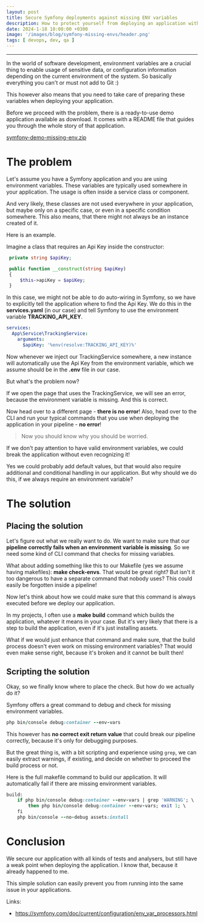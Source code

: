 ```yaml
---
layout: post
title: Secure Symfony deployments against missing ENV variables
description: How to protect yourself from deploying an application with missing ENV variables.
date: 2024-1-18 10:00:00 +0300
image: '/images/blog/symfony-missing-envs/header.png'
tags: [ devops, dev, qa ]
---
```



---

In the world of software development, environment variables are a crucial thing to enable usage of sensitive data, or configuration information
depending on the current environment of the system. So basically everything you can't or must not add to Git :)

This however also means that you need to take care of preparing these variables when deploying your application.

Before we proceed with the problem, there is a ready-to-use demo application available as download.
It comes with a README file that guides you through the whole story of that application.

<a target="_blank" rel="noopener nofollow noreferrer" href="https://github.com/boxblinkracer/boxblinkracer.github.io/tree/main/downloads">symfony-demo-missing-env.zip</a>


# The problem

Let's assume you have a Symfony application and you are using environment variables. These variables are typically used somewhere in your application.
The usage is often inside a service class or component.

And very likely, these classes are not used everywhere in your application, but maybe only on a specific case, or even in a specific condition somewhere.
This also means, that there might not always be an instance created of it.

Here is an example.

Imagine a class that requires an Api Key inside the constructor:

```php 
 private string $apiKey;

 public function __construct(string $apiKey)
 {
     $this->apiKey = $apiKey;
 }
```

In this case, we might not be able to do auto-wiring in Symfony, so we have to explicitly tell the application where to find the Api Key.
We do this in the **services.yaml** (in our case) and tell Symfony to use the environment variable **TRACKING_API_KEY**.

```yaml
services:
  App\Service\TrackingService:
    arguments:
      $apiKey: '%env(resolve:TRACKING_API_KEY)%'
```

Now whenever we inject our TrackingService somewhere, a new instance will automatically use the Api Key from the environment variable,
which we assume should be in the **.env** file in our case.

But what's the problem now?

If we open the page that uses the TrackingService, we will see an error, because the environment variable is missing.
And this is correct.

Now head over to a different page - **there is no error**! Also, head over to the CLI and run your typical commands that you use
when deploying the application in your pipeline - **no error**!

> Now you should know why you should be worried.

If we don't pay attention to have valid environment variables, we could break the application without even recognizing it!

Yes we could probably add default values, but that would also require additional and conditional handling in our application.
But why should we do this, if we always require an environment variable?

# The solution

## Placing the solution

Let's figure out what we really want to do. We want to make sure that our **pipeline correctly fails when an environment variable is missing**.
So we need some kind of CLI command that checks for missing variables.

What about adding something like this to our Makefile (yes we assume having makefiles): **make check-envs**.
That would be great right? But isn't it too dangerous to have a separate command that nobody uses?
This could easily be forgotten inside a pipeline!

Now let's think about how we could make sure that this command is always executed before we deploy our application.

In my projects, I often use a **make build** command which builds the application, whatever it means in your case.
But it's very likely that there is a step to build the application, even if it's just installing assets.

What if we would just enhance that command and make sure, that the build process doesn't even work on missing environment variables?
That would even make sense right, because it's broken and it cannot be built then!

## Scripting the solution

Okay, so we finally know where to place the check. But how do we actually do it?

Symfony offers a great command to debug and check for missing environment variables.

```ruby 
php bin/console debug:container --env-vars
```

This however has **no correct exit return value** that could break our pipeline correctly, because it's only for debugging purposes.

But the great thing is, with a bit scripting and experience using `grep`, we can easily extract warnings, if existing, and decide
on whether to proceed the build process or not.

Here is the full makefile command to build our application.
It will automatically fail if there are missing environment variables.

```ruby
build:
	if php bin/console debug:container --env-vars | grep 'WARNING'; \
		then php bin/console debug:container --env-vars; exit 1; \
	fi
	php bin/console --no-debug assets:install
```

# Conclusion

We secure our application with all kinds of tests and analysers, but still have a weak point when deploying the application.
I know that, because it already happened to me.

This simple solution can easily prevent you from running into the same issue in your applications.

Links:

* <a target="_blank" rel="noopener nofollow noreferrer" href="https://symfony.com/doc/current/configuration/env_var_processors.html">https://symfony.com/doc/current/configuration/env_var_processors.html</a>
